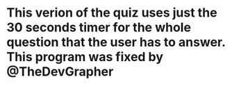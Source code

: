 # This verion of the quiz uses just the 30 seconds timer for the whole question that the user has to answer. This program was fixed by @TheDevGrapher